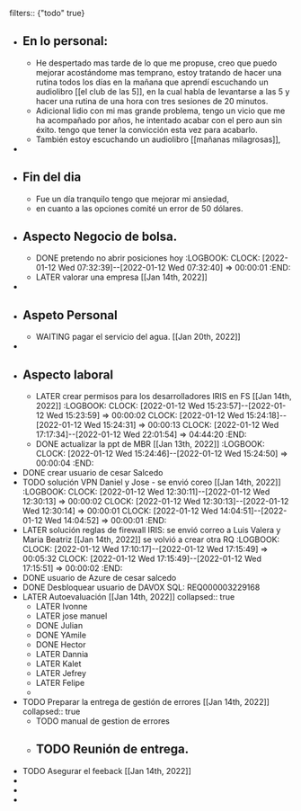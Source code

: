 filters:: {"todo" true}

- ## En lo personal:
	- He despertado mas tarde de lo que me propuse, creo que puedo mejorar acostándome mas temprano, estoy tratando de hacer una rutina todos los días en la mañana que aprendí escuchando un audiolibro [[el club de las 5]], en la cual habla de levantarse a las 5 y hacer una rutina de una hora con tres sesiones de 20 minutos.
	- Adicional lidio con mi mas grande problema, tengo un vicio que me ha acompañado por años, he intentado acabar con el pero aun sin éxito. tengo que tener la convicción esta vez para acabarlo.
	- También estoy escuchando un audiolibro [[mañanas milagrosas]],
-
- ## Fin del dia
	- Fue un día tranquilo tengo que mejorar mi ansiedad,
	- en cuanto a las opciones comité un error de 50 dólares.
- ## Aspecto Negocio de bolsa.
	- DONE pretendo no abrir posiciones hoy
	  :LOGBOOK:
	  CLOCK: [2022-01-12 Wed 07:32:39]--[2022-01-12 Wed 07:32:40] =>  00:00:01
	  :END:
	- LATER valorar una empresa [[Jan 14th, 2022]]
-
- ## Aspeto Personal
	- WAITING pagar el servicio del agua. [[Jan 20th, 2022]]
-
- ## Aspecto laboral
	- LATER crear permisos para los desarrolladores IRIS en FS [[Jan 14th, 2022]]
	  :LOGBOOK:
	  CLOCK: [2022-01-12 Wed 15:23:57]--[2022-01-12 Wed 15:23:59] =>  00:00:02
	  CLOCK: [2022-01-12 Wed 15:24:18]--[2022-01-12 Wed 15:24:31] =>  00:00:13
	  CLOCK: [2022-01-12 Wed 17:17:34]--[2022-01-12 Wed 22:01:54] =>  04:44:20
	  :END:
	- DONE actualizar la ppt de MBR [[Jan 13th, 2022]]
	  :LOGBOOK:
	  CLOCK: [2022-01-12 Wed 15:24:46]--[2022-01-12 Wed 15:24:50] =>  00:00:04
	  :END:
- DONE crear usuario de cesar Salcedo
- TODO solución VPN Daniel y Jose - se envió coreo [[Jan 14th, 2022]]
  :LOGBOOK:
  CLOCK: [2022-01-12 Wed 12:30:11]--[2022-01-12 Wed 12:30:13] =>  00:00:02
  CLOCK: [2022-01-12 Wed 12:30:13]--[2022-01-12 Wed 12:30:14] =>  00:00:01
  CLOCK: [2022-01-12 Wed 14:04:51]--[2022-01-12 Wed 14:04:52] =>  00:00:01
  :END:
- LATER solución reglas de firewall IRIS: se envió correo a Luis Valera y Maria Beatriz [[Jan 14th, 2022]] se volvió a crear otra RQ
  :LOGBOOK:
  CLOCK: [2022-01-12 Wed 17:10:17]--[2022-01-12 Wed 17:15:49] =>  00:05:32
  CLOCK: [2022-01-12 Wed 17:15:49]--[2022-01-12 Wed 17:15:51] =>  00:00:02
  :END:
- DONE usuario de Azure de cesar salcedo
- DONE Desbloquear usuario de DAVOX SQL: REQ000003229168
- LATER Autoevaluación [[Jan 14th, 2022]]
  collapsed:: true
	- LATER Ivonne
	- LATER jose manuel
	- DONE Julian
	- DONE YAmile
	- DONE Hector
	- LATER Dannia
	- LATER Kalet
	- LATER Jefrey
	- LATER Felipe
	-
- TODO Preparar la entrega de gestión de errores [[Jan 14th, 2022]]
  collapsed:: true
	- TODO manual de gestion de errores
	- TODO Reunión de entrega.
		-
- TODO Asegurar el feeback [[Jan 14th, 2022]]
-
-
-